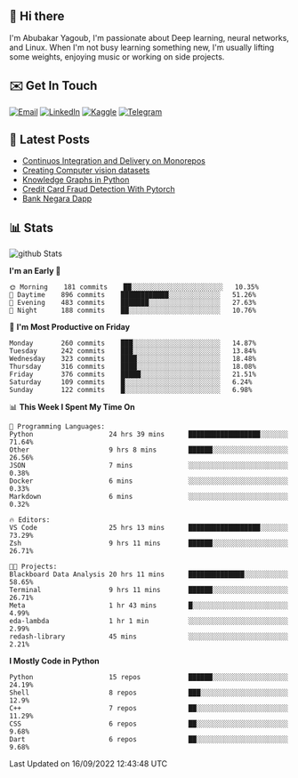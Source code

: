 ## 👋 Hi there

I'm Abubakar Yagoub, I'm passionate about Deep learning, neural networks, and
Linux. When I'm not busy learning something new, I'm usually lifting some
weights, enjoying music or working on side projects.

## ✉️ Get In Touch

[![Email](https://img.shields.io/badge/Email-f1f1f1?style=for-the-badge&logo=gmail&logoColor=0f111a)](mailto:git@blacksuan19.dev)
[![LinkedIn](https://img.shields.io/badge/LinkedIn-0077B5?style=for-the-badge&logo=linkedin&logoColor=white)](https://www.linkedin.com/in/blacksuan19/)
[![Kaggle](https://img.shields.io/badge/Kaggle-5acfff?style=for-the-badge&logo=kaggle&logoColor=white)](http://kaggle.com/abubakaryagob/)
[![Telegram](https://img.shields.io/badge/Telegram-2CA5E0?style=for-the-badge&logo=telegram&logoColor=white)](https://t.me/blacksuan19)

## 📩 Latest Posts

<!-- BLOG-POST-LIST:START -->
- [Continuos Integration and Delivery on Monorepos](http://blacksuan19.dev/blog/github-actions-monorepos/)
- [Creating Computer vision datasets](http://blacksuan19.dev/blog/creating-datasets/)
- [Knowledge Graphs in Python](http://blacksuan19.dev/projects/Knowledge_Graphs/)
- [Credit Card Fraud Detection With Pytorch](http://blacksuan19.dev/projects/credit-card-fraud-detection-with-pytorch/)
- [Bank Negara Dapp](http://blacksuan19.dev/projects/bank-negara/)
<!-- BLOG-POST-LIST:END -->

## 📊 Stats

![github Stats](https://github-readme-stats.vercel.app/api?username=blacksuan19&theme=github_dark&show_icons=true&count_private=true&custom_title=Github%20Stats&hide_border=true)

<!--START_SECTION:waka-->
**I'm an Early 🐤** 

```text
🌞 Morning    181 commits    ██░░░░░░░░░░░░░░░░░░░░░░░   10.35% 
🌆 Daytime    896 commits    ████████████░░░░░░░░░░░░░   51.26% 
🌃 Evening    483 commits    ███████░░░░░░░░░░░░░░░░░░   27.63% 
🌙 Night      188 commits    ██░░░░░░░░░░░░░░░░░░░░░░░   10.76%

```
📅 **I'm Most Productive on Friday** 

```text
Monday       260 commits    ███░░░░░░░░░░░░░░░░░░░░░░   14.87% 
Tuesday      242 commits    ███░░░░░░░░░░░░░░░░░░░░░░   13.84% 
Wednesday    323 commits    ████░░░░░░░░░░░░░░░░░░░░░   18.48% 
Thursday     316 commits    ████░░░░░░░░░░░░░░░░░░░░░   18.08% 
Friday       376 commits    █████░░░░░░░░░░░░░░░░░░░░   21.51% 
Saturday     109 commits    █░░░░░░░░░░░░░░░░░░░░░░░░   6.24% 
Sunday       122 commits    █░░░░░░░░░░░░░░░░░░░░░░░░   6.98%

```


📊 **This Week I Spent My Time On** 

```text
💬 Programming Languages: 
Python                   24 hrs 39 mins      ██████████████████░░░░░░░   71.64% 
Other                    9 hrs 8 mins        ██████░░░░░░░░░░░░░░░░░░░   26.56% 
JSON                     7 mins              ░░░░░░░░░░░░░░░░░░░░░░░░░   0.38% 
Docker                   6 mins              ░░░░░░░░░░░░░░░░░░░░░░░░░   0.33% 
Markdown                 6 mins              ░░░░░░░░░░░░░░░░░░░░░░░░░   0.32%

🔥 Editors: 
VS Code                  25 hrs 13 mins      ██████████████████░░░░░░░   73.29% 
Zsh                      9 hrs 11 mins       ██████░░░░░░░░░░░░░░░░░░░   26.71%

🐱‍💻 Projects: 
Blackboard Data Analysis 20 hrs 11 mins      ██████████████░░░░░░░░░░░   58.65% 
Terminal                 9 hrs 11 mins       ██████░░░░░░░░░░░░░░░░░░░   26.71% 
Meta                     1 hr 43 mins        █░░░░░░░░░░░░░░░░░░░░░░░░   4.99% 
eda-lambda               1 hr 1 min          ░░░░░░░░░░░░░░░░░░░░░░░░░   2.99% 
redash-library           45 mins             ░░░░░░░░░░░░░░░░░░░░░░░░░   2.21%

```

**I Mostly Code in Python** 

```text
Python                   15 repos            ██████░░░░░░░░░░░░░░░░░░░   24.19% 
Shell                    8 repos             ███░░░░░░░░░░░░░░░░░░░░░░   12.9% 
C++                      7 repos             ██░░░░░░░░░░░░░░░░░░░░░░░   11.29% 
CSS                      6 repos             ██░░░░░░░░░░░░░░░░░░░░░░░   9.68% 
Dart                     6 repos             ██░░░░░░░░░░░░░░░░░░░░░░░   9.68%

```



 Last Updated on 16/09/2022 12:43:48 UTC
<!--END_SECTION:waka-->
